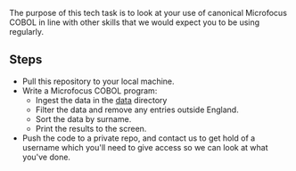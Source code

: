 The purpose of this tech task is to look at your use of canonical Microfocus COBOL in line with other skills that we would expect you to be using regularly.

Steps
-----

* Pull this repository to your local machine.
* Write a Microfocus COBOL program:
  - Ingest the data in the [data](/data) directory 
  - Filter the data and remove any entries outside England.
  - Sort the data by surname.
  - Print the results to the screen.
* Push the code to a private repo, and contact us to get hold of a username which you'll need to give access so we can look at what you've done.
